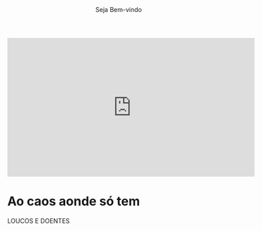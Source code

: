 <body>
   <header>Seja Bem-vindo</header>
 <iframe width="560" height="315" src="https://www.youtube.com/embed/nArTmqqL7Vw?si=cQzi4TEfPbnpy-TP" title="YouTube video player" frameborder="0" allow="accelerometer; autoplay; clipboard-write; encrypted-media; gyroscope; picture-in-picture; web-share" referrerpolicy="strict-origin-when-cross-origin" allowfullscreen></iframe>
     <h1>Ao caos aonde só tem</h1>
      <p>LOUCOS E DOENTES</p>
</body>    
